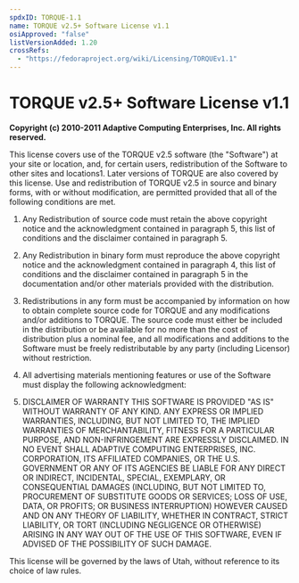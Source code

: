 ```yaml
---
spdxID: TORQUE-1.1
name: TORQUE v2.5+ Software License v1.1
osiApproved: "false"
listVersionAdded: 1.20
crossRefs: 
  - "https://fedoraproject.org/wiki/Licensing/TORQUEv1.1"
---
```


# TORQUE v2.5+ Software License v1.1

**Copyright (c) 2010-2011 Adaptive Computing Enterprises, Inc. All rights reserved.**

This license covers use of the TORQUE v2.5 software (the "Software") at your site or location, and, for certain users, redistribution of the Software to other sites and locations1. Later versions of TORQUE are also covered by this license. Use and redistribution of TORQUE v2.5 in source and binary forms, with or without modification, are permitted provided that all of the following conditions are met.

1. Any Redistribution of source code must retain the above copyright notice and the acknowledgment contained in paragraph 5, this list of conditions and the disclaimer contained in paragraph 5.

2. Any Redistribution in binary form must reproduce the above copyright notice and the acknowledgment contained in paragraph 4, this list of conditions and the disclaimer contained in paragraph 5 in the documentation and/or other materials provided with the distribution.

3. Redistributions in any form must be accompanied by information on how to obtain complete source code for TORQUE and any modifications and/or additions to TORQUE. The source code must either be included in the distribution or be available for no more than the cost of distribution plus a nominal fee, and all modifications and additions to the Software must be freely redistributable by any party (including Licensor) without restriction.

4. All advertising materials mentioning features or use of the Software must display the following acknowledgment:

5. DISCLAIMER OF WARRANTY THIS SOFTWARE IS PROVIDED "AS IS" WITHOUT WARRANTY OF ANY KIND. ANY EXPRESS OR IMPLIED WARRANTIES, INCLUDING, BUT NOT LIMITED TO, THE IMPLIED WARRANTIES OF MERCHANTABILITY, FITNESS FOR A PARTICULAR PURPOSE, AND NON-INFRINGEMENT ARE EXPRESSLY DISCLAIMED. IN NO EVENT SHALL ADAPTIVE COMPUTING ENTERPRISES, INC. CORPORATION, ITS AFFILIATED COMPANIES, OR THE U.S. GOVERNMENT OR ANY OF ITS AGENCIES BE LIABLE FOR ANY DIRECT OR INDIRECT, INCIDENTAL, SPECIAL, EXEMPLARY, OR CONSEQUENTIAL DAMAGES (INCLUDING, BUT NOT LIMITED TO, PROCUREMENT OF SUBSTITUTE GOODS OR SERVICES; LOSS OF USE, DATA, OR PROFITS; OR BUSINESS INTERRUPTION) HOWEVER CAUSED AND ON ANY THEORY OF LIABILITY, WHETHER IN CONTRACT, STRICT LIABILITY, OR TORT (INCLUDING NEGLIGENCE OR OTHERWISE) ARISING IN ANY WAY OUT OF THE USE OF THIS SOFTWARE, EVEN IF ADVISED OF THE POSSIBILITY OF SUCH DAMAGE.

This license will be governed by the laws of Utah, without reference to its choice of law rules.
